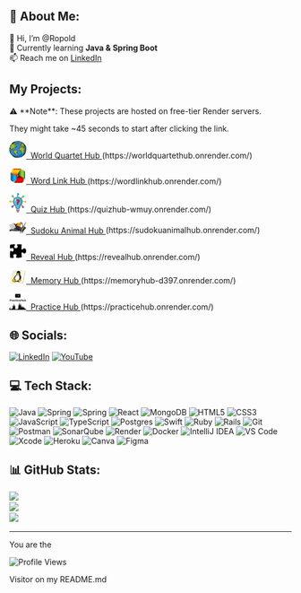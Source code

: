 ## 💫 About Me:
👋 Hi, I’m @Ropold  
🌱 Currently learning **Java & Spring Boot**  
📫 Reach me on [LinkedIn](https://www.linkedin.com/in/ropold)

## My Projects:
<p>⚠️ **Note**: These projects are hosted on free-tier Render servers.</p> 
<p>They might take ~45 seconds to start after clicking the link.</p>

<p>
  <a href="https://worldquartethub.onrender.com/">
    <img src="https://github.com/Ropold/WorldQuartetHub/blob/master/frontend/src/assets/world-quartet-logo.jpg?raw=true" alt="Word Link Logo" width="30"/>&nbsp;
    World Quartet Hub
  </a> (https://worldquartethub.onrender.com/)
</p>

<p>
  <a href="https://wordlinkhub.onrender.com/">
    <img src="https://github.com/Ropold/WordLinkHub/blob/master/frontend/src/assets/logo-word-link.jpg?raw=true" alt="Word Link Logo" width="30"/>&nbsp;
    Word Link Hub
  </a> (https://wordlinkhub.onrender.com/)
</p>

<p>
  <a href="https://quizhub-wmuy.onrender.com/">
    <img src="https://github.com/Ropold/QuizHub/blob/master/frontend/src/assets/quiz-logo-header.jpg?raw=true" alt="Quiz Hub Logo" width="30"/>&nbsp;
    Quiz Hub
  </a> (https://quizhub-wmuy.onrender.com/)
</p>

<p>
  <a href="https://sudokuanimalhub.onrender.com/">
    <img src="https://github.com/Ropold/SudokuAnimalHub/blob/master/frontend/src/assets/Small-Sudoko-Logo.jpg?raw=true" alt="Sudoku Animal Hub Logo" width="30"/>&nbsp;
    Sudoku Animal Hub
  </a> (https://sudokuanimalhub.onrender.com/)
</p>

<p>
  <a href="https://revealhub.onrender.com/">
    <img src="https://github.com/Ropold/RevealHub/blob/master/frontend/src/assets/Reveal-logo.png?raw=true" alt="Reveal Hub Logo" width="30"/>&nbsp;
    Reveal Hub
  </a> (https://revealhub.onrender.com/)
</p>

<p>
  <a href="https://memoryhub-d397.onrender.com/">
    <img src="https://github.com/Ropold/MemoryHub/blob/master/frontend/src/assets/MemoryHub-logo-single.jpg?raw=true" alt="Memory Hub Logo" width="30"/>&nbsp;
    Memory Hub
  </a> (https://memoryhub-d397.onrender.com/)
</p>

<p>
  <a href="https://practicehub.onrender.com/">
    <img src="https://github.com/Ropold/PracticeHub/blob/master/frontend/public/PracticeHub-Logo.png?raw=true" alt="Practice Hub Logo" width="30"/>&nbsp;
    Practice Hub
  </a> (https://practicehub.onrender.com/)
</p>

## 🌐 Socials:
[![LinkedIn](https://img.shields.io/badge/LinkedIn-%230077B5.svg?logo=linkedin&logoColor=white)](https://linkedin.com/in/ropold)
[![YouTube](https://img.shields.io/badge/YouTube-%23FF0000.svg?logo=YouTube&logoColor=white)](https://www.youtube.com/channel/UCf6Rg8nzRzwLr6z8o-pXJQQ)


## 💻 Tech Stack:
![Java](https://img.shields.io/badge/java-%23ED8B00.svg?style=for-the-badge&logo=openjdk&logoColor=white) 
![Spring](https://img.shields.io/badge/Spring-Boot-%236DB33F?style=for-the-badge&logo=spring&logoColor=white)
![Spring](https://img.shields.io/badge/spring-%236DB33F.svg?style=for-the-badge&logo=spring&logoColor=white)
![React](https://img.shields.io/badge/react-%2320232a.svg?style=for-the-badge&logo=react&logoColor=%2361DAFB) 
![MongoDB](https://img.shields.io/badge/MongoDB-%234ea94b.svg?style=for-the-badge&logo=mongodb&logoColor=white) 
![HTML5](https://img.shields.io/badge/html5-%23E34F26.svg?style=for-the-badge&logo=html5&logoColor=white) 
![CSS3](https://img.shields.io/badge/css3-%231572B6.svg?style=for-the-badge&logo=css3&logoColor=white) 
![JavaScript](https://img.shields.io/badge/javascript-%23323330.svg?style=for-the-badge&logo=javascript&logoColor=%23F7DF1E) 
![TypeScript](https://img.shields.io/badge/typescript-%23007ACC.svg?style=for-the-badge&logo=typescript&logoColor=white)
![Postgres](https://img.shields.io/badge/postgres-%23316192.svg?style=for-the-badge&logo=postgresql&logoColor=white) 
![Swift](https://img.shields.io/badge/swift-F54A2A?style=for-the-badge&logo=swift&logoColor=white)
![Ruby](https://img.shields.io/badge/ruby-%23CC342D.svg?style=for-the-badge&logo=ruby&logoColor=white)
![Rails](https://img.shields.io/badge/rails-%23CC0000.svg?style=for-the-badge&logo=ruby-on-rails&logoColor=white) 
![Git](https://img.shields.io/badge/git-%23F05033.svg?style=for-the-badge&logo=git&logoColor=white) 
![Postman](https://img.shields.io/badge/Postman-FF6C37?style=for-the-badge&logo=postman&logoColor=white)
![SonarQube](https://img.shields.io/badge/SonarQube-black?style=for-the-badge&logo=sonarqube&logoColor=4E9BCD)
![Render](https://img.shields.io/badge/Render-%46E3B7.svg?style=for-the-badge&logo=render&logoColor=white)
![Docker](https://img.shields.io/badge/docker-%230db7ed.svg?style=for-the-badge&logo=docker&logoColor=white) 
![IntelliJ IDEA](https://img.shields.io/badge/IntelliJ%20IDEA-%23000000?style=for-the-badge&logo=intellijidea&logoColor=white)
![VS Code](https://img.shields.io/badge/VS%20Code-%23007ACC?style=for-the-badge&logo=visualstudiocode&logoColor=white)
![Xcode](https://img.shields.io/badge/Xcode-007ACC?style=for-the-badge&logo=Xcode&logoColor=white)
![Heroku](https://img.shields.io/badge/heroku-%23430098.svg?style=for-the-badge&logo=heroku&logoColor=white)
![Canva](https://img.shields.io/badge/Canva-%2300C4CC.svg?style=for-the-badge&logo=Canva&logoColor=white) 
![Figma](https://img.shields.io/badge/figma-%23F24E1E.svg?style=for-the-badge&logo=figma&logoColor=white) 

## 📊 GitHub Stats:
![](https://github-readme-stats.vercel.app/api?username=ropold&theme=dark&hide_border=false&include_all_commits=true&count_private=false)<br/>
![](https://github-readme-streak-stats.herokuapp.com/?user=ropold&theme=dark&hide_border=false)<br/>
![](https://github-readme-stats.vercel.app/api/top-langs/?username=ropold&theme=dark&hide_border=false&include_all_commits=true&count_private=false&layout=compact)

---
You are the

![Profile Views](https://komarev.com/ghpvc/?username=ropold&color=blue)

Visitor on my README.md
